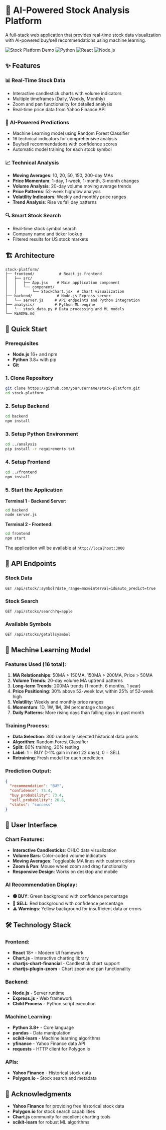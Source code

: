 # 🚀 AI-Powered Stock Analysis Platform

A full-stack web application that provides real-time stock data visualization with AI-powered buy/sell recommendations using machine learning.

![Stock Platform Demo](https://img.shields.io/badge/Status-Active-green) ![Python](https://img.shields.io/badge/Python-3.8+-blue) ![React](https://img.shields.io/badge/React-18+-blue) ![Node.js](https://img.shields.io/badge/Node.js-16+-green)

## ✨ Features

### 📊 **Real-Time Stock Data**
- Interactive candlestick charts with volume indicators
- Multiple timeframes (Daily, Weekly, Monthly)
- Zoom and pan functionality for detailed analysis
- Real-time price data from Yahoo Finance API

### 🤖 **AI-Powered Predictions**
- Machine Learning model using Random Forest Classifier
- 16 technical indicators for comprehensive analysis
- Buy/sell recommendations with confidence scores
- Automatic model training for each stock symbol

### 📈 **Technical Analysis**
- **Moving Averages**: 10, 20, 50, 150, 200-day MAs
- **Price Momentum**: 1-day, 1-week, 1-month, 3-month changes
- **Volume Analysis**: 20-day volume moving average trends
- **Price Patterns**: 52-week high/low analysis
- **Volatility Indicators**: Weekly and monthly price ranges
- **Trend Analysis**: Rise vs fall day patterns

### 🔍 **Smart Stock Search**
- Real-time stock symbol search
- Company name and ticker lookup
- Filtered results for US stock markets

## 🏗️ Architecture

```
stock-platform/
├── frontend/           # React.js frontend
│   ├── src/
│   │   ├── App.jsx    # Main application component
│   │   └── component/
│   │       └── StockChart.jsx  # Chart visualization
├── backend/           # Node.js Express server
│   └── server.js     # API endpoints and Python integration
├── analysis/         # Python ML engine
│   └── stock_data.py # Data processing and ML models
└── README.md
```

## 🚀 Quick Start

### Prerequisites
- **Node.js** 16+ and npm
- **Python** 3.8+ with pip
- **Git**

### 1. Clone Repository
```bash
git clone https://github.com/yourusername/stock-platform.git
cd stock-platform
```

### 2. Setup Backend
```bash
cd backend
npm install
```

### 3. Setup Python Environment
```bash
cd ../analysis
pip install -r requirements.txt
```

### 4. Setup Frontend
```bash
cd ../frontend
npm install
```

### 5. Start the Application

**Terminal 1 - Backend Server:**
```bash
cd backend
node server.js
```

**Terminal 2 - Frontend:**
```bash
cd frontend
npm start
```

The application will be available at `http://localhost:3000`

## 🔧 API Endpoints

### Stock Data
```http
GET /api/stock/:symbol?date_range=max&interval=1d&auto_predict=true
```

### Stock Search
```http
GET /api/stocks/search?q=apple
```

### Available Symbols
```http
GET /api/stocks/getallsysmbol
```

## 🤖 Machine Learning Model

### Features Used (16 total):
1. **MA Relationships**: 50MA > 150MA, 150MA > 200MA, Price > 50MA
2. **Volume Trends**: 20-day volume MA uptrend patterns
3. **Long-term Trends**: 200MA trends (1 month, 6 months, 1 year)
4. **Price Positioning**: 30% above 52-week low, within 25% of 52-week high
5. **Volatility**: Weekly and monthly price ranges
6. **Momentum**: 1D, 1W, 1M, 3M percentage changes
7. **Daily Patterns**: More rising days than falling days in past month

### Training Process:
- **Data Selection**: 300 randomly selected historical data points
- **Algorithm**: Random Forest Classifier
- **Split**: 80% training, 20% testing
- **Label**: 1 = BUY (>1% gain in next 22 days), 0 = SELL
- **Retraining**: Fresh model for each prediction

### Prediction Output:
```json
{
  "recommendation": "BUY",
  "confidence": 73.4,
  "buy_probability": 73.4,
  "sell_probability": 26.6,
  "status": "success"
}
```

## 📱 User Interface

### Chart Features:
- **Interactive Candlesticks**: OHLC data visualization
- **Volume Bars**: Color-coded volume indicators
- **Moving Averages**: Toggleable MA lines with custom colors
- **Zoom & Pan**: Mouse wheel zoom and drag functionality
- **Responsive Design**: Works on desktop and mobile

### AI Recommendation Display:
- **🟢 BUY**: Green background with confidence percentage
- **🔴 SELL**: Red background with confidence percentage  
- **⚠️ Warnings**: Yellow background for insufficient data or errors

## 🛠️ Technology Stack

### Frontend:
- **React** 18+ - Modern UI framework
- **Chart.js** - Interactive charting library
- **chartjs-chart-financial** - Candlestick chart support
- **chartjs-plugin-zoom** - Chart zoom and pan functionality

### Backend:
- **Node.js** - Server runtime
- **Express.js** - Web framework
- **Child Process** - Python script execution

### Machine Learning:
- **Python 3.8+** - Core language
- **pandas** - Data manipulation
- **scikit-learn** - Machine learning algorithms
- **yfinance** - Yahoo Finance data API
- **requests** - HTTP client for Polygon.io

### APIs:
- **Yahoo Finance** - Historical stock data
- **Polygon.io** - Stock search and metadata

## 🙏 Acknowledgments

- **Yahoo Finance** for providing free historical stock data
- **Polygon.io** for stock search capabilities
- **Chart.js** community for excellent charting tools
- **scikit-learn** for robust ML algorithms
